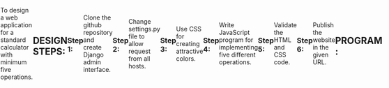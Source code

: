 # Ex.08 Design of a Standard Calculator
## Date: 04/11/23

## AIM:
To design a web application for a standard calculator with minimum five operations.

## DESIGN STEPS:

### Step 1:
Clone the github repository and create Django admin interface.

### Step 2:
Change settings.py file to allow request from all hosts.

### Step 3:
Use CSS for creating attractive colors.

### Step 4:
Write JavaScript program for implementing five different operations.

### Step 5:
Validate the HTML and CSS code.

### Step 6:
Publish the website in the given URL.

## PROGRAM :
 <html>
<head>
    <title>Simple Calculator</title>
    <style>
        body {
            display: flex;
            justify-content: center;
            align-items: center;
            height: 100vh;
            margin: 0;
        }
        h1{
            text-align: center;
            font-family: 'Trebuchet MS', 'Lucida Sans Unicode', 'Lucida Grande', 'Lucida Sans', Arial, sans-serif;
        }

        #calculator-container {
            background-color: #20b620;
            padding: 20px;
            border-radius: 10px;
            box-shadow: 0 0 10px rgba(0, 0, 0, 0.2);
        }

        input[type="text"] {
            width: 100%;
            padding: 10px;
            margin: 5px;
            color:black; 
            border-radius: 10px;
        }

        table {
            margin-top: 20px;
        }

        button {
            padding: 30px;
            font-size: 20px;
        }

        /* Define colors for operators */
        button[data-operator="+"] {
            background-color:rgb(200, 57, 190);
        }

        button[data-operator="-"] {
            background-color: rgb(200, 57, 188);
        }

        button[data-operator="*"] {
            background-color: rgb(200, 57, 195);
        }

        button[data-operator="/"] {
            background-color: rgb(200, 57, 176);
        }

        button[data-operator="%"] {
            background-color:rgb(188, 57, 200);
        }

        button[data-operator="sqrt"] {
            background-color: rgb(200, 57, 178);
        }
    </style>
</head>
<body>
    <div id="calculator-container">
        <h1>CALCULATOR</h1>
        <input type="text" id="display" readonly>
        <table>
            <tr>
                <td><button onclick="appendToDisplay('1')" style="color: rgb(182, 204, 17);">1</button></td>
                <td><button onclick="appendToDisplay('2')" style="color: rgb(176, 204, 17);">2</button></td>
                <td><button onclick="appendToDisplay('3')" style="color: rgb(176, 204, 17);">3</button></td>
                <td><button data-operator="+" onclick="appendToDisplay('+')" style="color: white;">+</button></td>
            </tr>
            <tr>
                <td><button onclick="appendToDisplay('4')" style="color: rgb(139, 204, 17);">4</button></td>
                <td><button onclick="appendToDisplay('5')" style="color: rgb(157, 204, 17);">5</button></td>
                <td><button onclick="appendToDisplay('6')" style="color: rgb(123, 204, 17);">6</button></td>
                <td><button data-operator="-" onclick="appendToDisplay('-')" style="color: white;">-</button></td>
            </tr>
            <tr>
                <td><button onclick="appendToDisplay('7')" style="color: rgb(132, 204, 17);">7</button></td>
                <td><button onclick="appendToDisplay('8')" style="color: rgb(163, 204, 17);">8</button></td>
                <td><button onclick="appendToDisplay('9')" style="color: rgb(170, 204, 17);">9</button></td>
                <td><button data-operator="*" onclick="appendToDisplay('*')" style="color: white;">*</button></td>
            </tr>
            <tr>
                <td><button onclick="appendToDisplay('0')" style="color: rgb(185, 204, 17);">0</button></td>
                <td><button data-operator="%" onclick="appendToDisplay('%')" style="color: rgb(204, 17, 17);">%</button></td>
                <td><button data-operator="sqrt" onclick="calculateSquareRoot()" style="color: rgb(204, 17, 17);">√</button></td>
                <td><button data-operator="/" onclick="appendToDisplay('/')" style="color: rgb(204, 17, 17);">/</button></td>
            </tr>
            <tr>
                <td><button onclick="clearDisplay()">C</button></td>
                <td><button onclick="appendToDisplay('.')">.</button></td>
                <td><button onclick="appendToDisplay('00')">00</button></td>
                <td><button onclick="calculateResult()">=</button></td>
            </tr>
        </table>
    </div>
    <script>
        function appendToDisplay(value) {
            document.getElementById('display').value += value;
        }

        function clearDisplay() {
            document.getElementById('display').value = '';
        }

        function calculateResult() {
            try {
                document.getElementById('display').value = eval(document.getElementById('display').value);
            } catch (error) {
                document.getElementById('display').value = 'Error';
            }
        }

        function calculateSquareRoot() {
            const inputValue = document.getElementById('display').value;
            const result = Math.sqrt(parseFloat(inputValue));
            document.getElementById('display').value = result;
        }
    </script>
</body>
</html>


## OUTPUT:

![image](https://github.com/Srinixx/Calc/assets/132982592/3856ee90-0cc9-493d-bc90-2a55a9d51db8)

![image](https://github.com/Srinixx/Calc/assets/132982592/f23d072c-c079-4ec6-8736-e861cffbd4c5)




## RESULT:
The program for designing a standard calculator using HTML and CSS is executed successfully.
